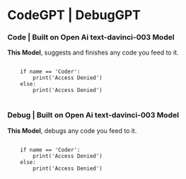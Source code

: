# CodeGPT | DebugGPT

### Code | Built on Open Ai text-davinci-003 Model
**This Model**, suggests and finishes any code you feed to it.
<pre>
<code class="line-numbers language-python">
    if name == 'Coder':
        print('Access Denied')
    else:
        print('Access Denied')
</code>
</pre>

### Debug | Built on Open Ai text-davinci-003 Model 
**This Model**, debugs any code you feed to it.
<pre>
<code class="line-numbers language-python">
    if name == 'Coder':
        print('Access Denied')
    else:
        print('Access Denied')
</code>
</pre>